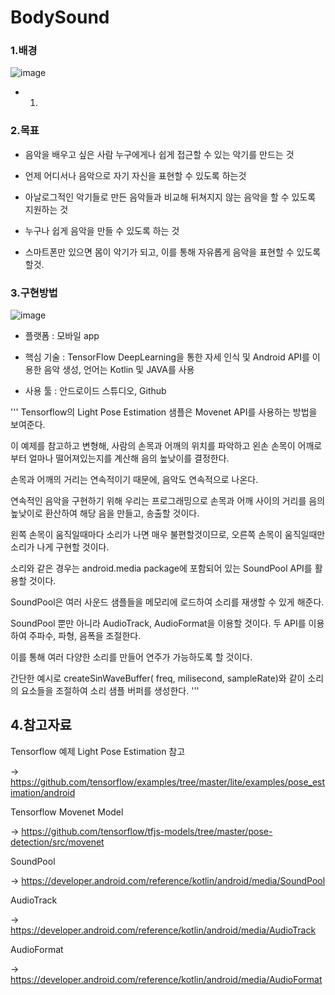 # BodySound
### 1.배경
![image](https://user-images.githubusercontent.com/29995264/135447416-fc303a7e-106e-4bf4-a267-fae3d9c632c9.png)
- 1.

### 2.목표
- 음악을 배우고 싶은 사람 누구에게나 쉽게 접근할 수 있는 악기를 만드는 것

- 언제 어디서나 음악으로 자기 자신을 표현할 수 있도록 하는것

- 아날로그적인 악기들로 만든 음악들과 비교해 뒤쳐지지 않는 음악을 할 수 있도록 지원하는 것

- 누구나 쉽게 음악을 만들 수 있도록 하는 것

- 스마트폰만 있으면 몸이 악기가 되고, 이를 통해 자유롭게 음악을 표현할 수 있도록 할것. 

### 3.구현방법
![image](https://user-images.githubusercontent.com/29995264/135447625-0bd9cd86-85af-43c3-8707-91880b908389.png)
- 플랫폼 : 모바일 app

- 핵심 기술 : TensorFlow DeepLearning을 통한 자세 인식 및 Android API를 이용한 음악 생성, 언어는 Kotlin 및 JAVA를 사용

- 사용 툴 : 안드로이드 스튜디오, Github

'''
Tensorflow의 Light Pose Estimation 샘플은 Movenet API를 사용하는 방법을 보여준다. 

이 예제를 참고하고 변형해, 사람의 손목과 어깨의 위치를 파악하고 왼손 손목이 어깨로부터 얼마나 떨어져있는지를 계산해 음의 높낮이를 결정한다. 

손목과 어깨의 거리는 연속적이기 때문에, 음악도 연속적으로 나온다. 

연속적인 음악을 구현하기 위해 우리는 프로그래밍으로 손목과 어깨 사이의 거리를 음의 높낮이로 환산하여 해당 음을 만들고, 송출할 것이다. 

왼쪽 손목이 움직일때마다 소리가 나면 매우 불편할것이므로, 오른쪽 손목이 움직일때만 소리가 나게 구현할 것이다. 

소리와 같은 경우는 android.media package에 포함되어 있는 SoundPool API를 활용할 것이다.

SoundPool은 여러 사운드 샘플들을 메모리에 로드하여 소리를 재생할 수 있게 해준다. 

SoundPool 뿐만 아니라 AudioTrack, AudioFormat을 이용할 것이다. 두 API를 이용하여 주파수, 파형, 음폭을 조절한다.

이를 통해 여러 다양한 소리를 만들어 연주가 가능하도록 할 것이다.

간단한 예시로 createSinWaveBuffer( freq,  milisecond,  sampleRate)와 같이 소리의 요소들을 조절하여 소리 샘플 버퍼를 생성한다. 
'''
## 4.참고자료
Tensorflow 예제 Light Pose Estimation 참고

 -> <https://github.com/tensorflow/examples/tree/master/lite/examples/pose_estimation/android>

Tensorflow Movenet Model

 -> <https://github.com/tensorflow/tfjs-models/tree/master/pose-detection/src/movenet>

SoundPool

 -> <https://developer.android.com/reference/kotlin/android/media/SoundPool>

AudioTrack

 -> <https://developer.android.com/reference/kotlin/android/media/AudioTrack>

AudioFormat

 -> <https://developer.android.com/reference/kotlin/android/media/AudioFormat>

